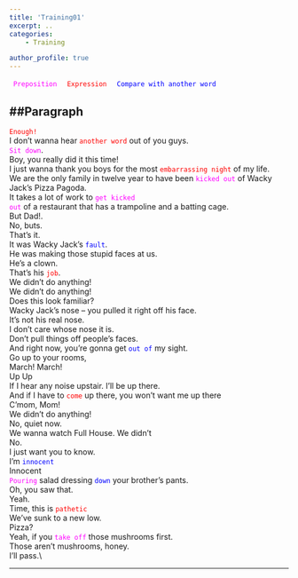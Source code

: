 ```yaml
---
title: 'Training01' 
excerpt: ..
categories:
    - Training

author_profile: true 
---
```


<code style="color : Magenta"> Preposition </code>
<code style="color : red"> Expression </code>
<code style="color : blue"> Compare with another word </code>

##Paragraph
---
<code style="color : red">Enough!</code>\
I don’t wanna hear <code style="color : red">another word</code> out of you guys.\
<code style="color : Magenta">Sit down</code>.\
Boy, you really did it this time!\
I just wanna thank you boys for the most <code style="color : red">embarrassing night</code> of my life.\
We are the only family in twelve year to have been <code style="color : Magenta">kicked out</code> of Wacky Jack’s Pizza Pagoda.\
It takes a lot of work to <code style="color : Magenta">get kicked out</code> of a restaurant that has a trampoline and a batting cage. \
But Dad!.\
No, buts.\
That’s it.\
It was Wacky Jack’s <code style="color : blue">fault</code>.\
He was making those stupid faces at us.\
He’s a clown.\
That’s his <code style="color : red">job</code>.\
We didn’t do anything!\
We didn’t do anything!\
Does this look familiar?\
Wacky Jack’s nose – you pulled it right off his face.\
It’s not his real nose.\
I don’t care whose nose it is.\
Don’t pull things off people’s faces.\
And right now, you’re gonna get <code style="color : blue">out of</code> my sight.\
Go up to your rooms,\
March! March!\
Up Up\
If I hear any noise upstair. I’ll be up there.\
And if I have to <code style="color : red">come</code> up there, you won’t want me up there\
C’mom, Mom!\
We didn’t do anything!\
No, quiet now.\
We wanna watch Full House. We didn’t\
No.\
I just want you to know.\
I’m <code style="color : blue">innocent</code>\
Innocent\
<code style="color : Magenta">Pouring</code> salad dressing <code style="color : blue">down</code> your brother’s pants.\
Oh, you saw that.\
Yeah.\
Time, this is <code style="color : red">pathetic</code>\
We’ve sunk to a new low.\
Pizza?\
Yeah, if you <code style="color : Magenta">take off</code> those mushrooms first.\
Those aren’t mushrooms, honey.\
I’ll pass.\

---
